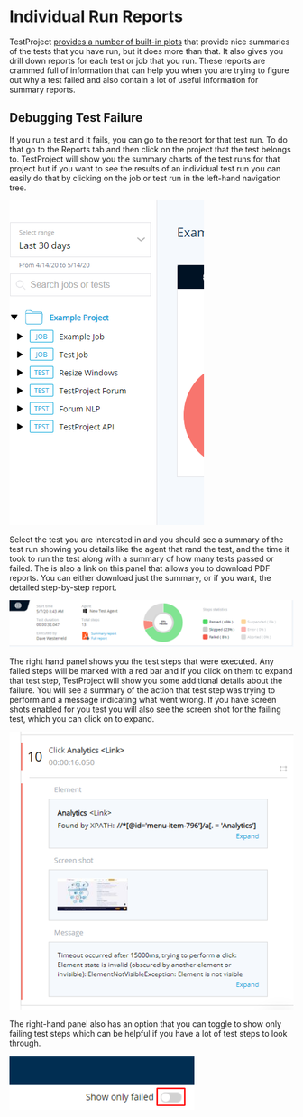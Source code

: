 # Individual Run Reports

TestProject [provides a number of built-in plots](types-of-plots-in-testproject-reports/) that provide nice summaries of the tests that you have run, but it does more than that. It also gives you drill down reports for each test or job that you run.  These reports are crammed full of information that can help you when you are trying to figure out why a test failed and also contain a lot of useful information for summary reports.

## Debugging Test Failure

If you run a test and it fails, you can go to the report for that test run. To do that go to the Reports tab and then click on the project that the test belongs to. TestProject will show you the summary charts of the test runs for that project but if you want to see the results of an individual test run you can easily do that by clicking on the job or test run in the left-hand navigation tree.

![Navigation Tree](../.gitbook/assets/image%20%2823%29.png)

Select the test you are interested in and you should see a summary of the test run showing you details like the agent that rand the test, and the time it took to run the test along with a summary of how many tests passed or failed. The is also a link on this panel that allows you to download PDF reports. You can either download just the summary, or if you want, the detailed step-by-step report.

![Test Run Summary](../.gitbook/assets/image%20%28167%29.png)

The right hand panel shows you the test steps that were executed. Any failed steps will be marked with a red bar and if you click on them to expand that test step, TestProject will show you some additional details about the failure. You will see a summary of the action that test step was trying to perform and a message indicating what went wrong. If you have screen shots enabled for you test you will also see the screen shot for the failing test, which you can click on to expand.

![Failing Test Step](../.gitbook/assets/image%20%28146%29.png)

The right-hand panel also has an option that you can toggle to show only failing test steps which can be helpful if you have a lot of test steps to look through.

![Show only Failed Test Steps](../.gitbook/assets/image%20%2817%29.png)



